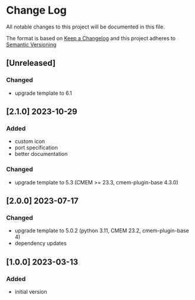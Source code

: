 # Change Log

All notable changes to this project will be documented in this file.

The format is based on [Keep a Changelog](http://keepachangelog.com/) and this project adheres to [Semantic Versioning](https://semver.org/)

## [Unreleased]

### Changed

- upgrade template to 6.1

## [2.1.0] 2023-10-29

### Added

- custom icon
- port specification
- better documentation

### Changed

- upgrade template to 5.3 (CMEM >= 23.3, cmem-plugin-base 4.3.0)


## [2.0.0] 2023-07-17

### Changed

- upgrade template to 5.0.2 (python 3.11, CMEM 23.2, cmem-plugin-base 4)
- dependency updates


## [1.0.0] 2023-03-13

### Added

- initial version
